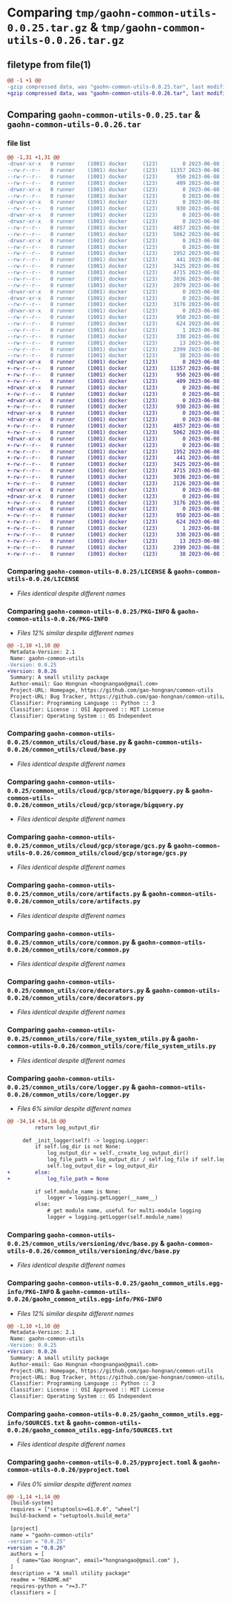 # Comparing `tmp/gaohn-common-utils-0.0.25.tar.gz` & `tmp/gaohn-common-utils-0.0.26.tar.gz`

## filetype from file(1)

```diff
@@ -1 +1 @@
-gzip compressed data, was "gaohn-common-utils-0.0.25.tar", last modified: Thu Jun  8 11:35:43 2023, max compression
+gzip compressed data, was "gaohn-common-utils-0.0.26.tar", last modified: Thu Jun  8 11:37:45 2023, max compression
```

## Comparing `gaohn-common-utils-0.0.25.tar` & `gaohn-common-utils-0.0.26.tar`

### file list

```diff
@@ -1,31 +1,31 @@
-drwxr-xr-x   0 runner    (1001) docker     (123)        0 2023-06-08 11:35:43.220607 gaohn-common-utils-0.0.25/
--rw-r--r--   0 runner    (1001) docker     (123)    11357 2023-06-08 11:35:24.000000 gaohn-common-utils-0.0.25/LICENSE
--rw-r--r--   0 runner    (1001) docker     (123)      950 2023-06-08 11:35:43.216607 gaohn-common-utils-0.0.25/PKG-INFO
--rw-r--r--   0 runner    (1001) docker     (123)      409 2023-06-08 11:35:24.000000 gaohn-common-utils-0.0.25/README.md
-drwxr-xr-x   0 runner    (1001) docker     (123)        0 2023-06-08 11:35:43.212607 gaohn-common-utils-0.0.25/common_utils/
--rw-r--r--   0 runner    (1001) docker     (123)        0 2023-06-08 11:35:24.000000 gaohn-common-utils-0.0.25/common_utils/__init__.py
-drwxr-xr-x   0 runner    (1001) docker     (123)        0 2023-06-08 11:35:43.212607 gaohn-common-utils-0.0.25/common_utils/cloud/
--rw-r--r--   0 runner    (1001) docker     (123)      930 2023-06-08 11:35:24.000000 gaohn-common-utils-0.0.25/common_utils/cloud/base.py
-drwxr-xr-x   0 runner    (1001) docker     (123)        0 2023-06-08 11:35:43.212607 gaohn-common-utils-0.0.25/common_utils/cloud/gcp/
-drwxr-xr-x   0 runner    (1001) docker     (123)        0 2023-06-08 11:35:43.212607 gaohn-common-utils-0.0.25/common_utils/cloud/gcp/storage/
--rw-r--r--   0 runner    (1001) docker     (123)     4857 2023-06-08 11:35:24.000000 gaohn-common-utils-0.0.25/common_utils/cloud/gcp/storage/bigquery.py
--rw-r--r--   0 runner    (1001) docker     (123)     5062 2023-06-08 11:35:24.000000 gaohn-common-utils-0.0.25/common_utils/cloud/gcp/storage/gcs.py
-drwxr-xr-x   0 runner    (1001) docker     (123)        0 2023-06-08 11:35:43.216607 gaohn-common-utils-0.0.25/common_utils/core/
--rw-r--r--   0 runner    (1001) docker     (123)        0 2023-06-08 11:35:24.000000 gaohn-common-utils-0.0.25/common_utils/core/__init__.py
--rw-r--r--   0 runner    (1001) docker     (123)     1952 2023-06-08 11:35:24.000000 gaohn-common-utils-0.0.25/common_utils/core/artifacts.py
--rw-r--r--   0 runner    (1001) docker     (123)      441 2023-06-08 11:35:24.000000 gaohn-common-utils-0.0.25/common_utils/core/base.py
--rw-r--r--   0 runner    (1001) docker     (123)     3425 2023-06-08 11:35:24.000000 gaohn-common-utils-0.0.25/common_utils/core/common.py
--rw-r--r--   0 runner    (1001) docker     (123)     4715 2023-06-08 11:35:24.000000 gaohn-common-utils-0.0.25/common_utils/core/decorators.py
--rw-r--r--   0 runner    (1001) docker     (123)     3036 2023-06-08 11:35:24.000000 gaohn-common-utils-0.0.25/common_utils/core/file_system_utils.py
--rw-r--r--   0 runner    (1001) docker     (123)     2079 2023-06-08 11:35:24.000000 gaohn-common-utils-0.0.25/common_utils/core/logger.py
-drwxr-xr-x   0 runner    (1001) docker     (123)        0 2023-06-08 11:35:43.212607 gaohn-common-utils-0.0.25/common_utils/versioning/
-drwxr-xr-x   0 runner    (1001) docker     (123)        0 2023-06-08 11:35:43.216607 gaohn-common-utils-0.0.25/common_utils/versioning/dvc/
--rw-r--r--   0 runner    (1001) docker     (123)     3176 2023-06-08 11:35:24.000000 gaohn-common-utils-0.0.25/common_utils/versioning/dvc/base.py
-drwxr-xr-x   0 runner    (1001) docker     (123)        0 2023-06-08 11:35:43.216607 gaohn-common-utils-0.0.25/gaohn_common_utils.egg-info/
--rw-r--r--   0 runner    (1001) docker     (123)      950 2023-06-08 11:35:43.000000 gaohn-common-utils-0.0.25/gaohn_common_utils.egg-info/PKG-INFO
--rw-r--r--   0 runner    (1001) docker     (123)      624 2023-06-08 11:35:43.000000 gaohn-common-utils-0.0.25/gaohn_common_utils.egg-info/SOURCES.txt
--rw-r--r--   0 runner    (1001) docker     (123)        1 2023-06-08 11:35:43.000000 gaohn-common-utils-0.0.25/gaohn_common_utils.egg-info/dependency_links.txt
--rw-r--r--   0 runner    (1001) docker     (123)      330 2023-06-08 11:35:43.000000 gaohn-common-utils-0.0.25/gaohn_common_utils.egg-info/requires.txt
--rw-r--r--   0 runner    (1001) docker     (123)       13 2023-06-08 11:35:43.000000 gaohn-common-utils-0.0.25/gaohn_common_utils.egg-info/top_level.txt
--rw-r--r--   0 runner    (1001) docker     (123)     2399 2023-06-08 11:35:24.000000 gaohn-common-utils-0.0.25/pyproject.toml
--rw-r--r--   0 runner    (1001) docker     (123)       38 2023-06-08 11:35:43.220607 gaohn-common-utils-0.0.25/setup.cfg
+drwxr-xr-x   0 runner    (1001) docker     (123)        0 2023-06-08 11:37:45.695347 gaohn-common-utils-0.0.26/
+-rw-r--r--   0 runner    (1001) docker     (123)    11357 2023-06-08 11:37:24.000000 gaohn-common-utils-0.0.26/LICENSE
+-rw-r--r--   0 runner    (1001) docker     (123)      950 2023-06-08 11:37:45.695347 gaohn-common-utils-0.0.26/PKG-INFO
+-rw-r--r--   0 runner    (1001) docker     (123)      409 2023-06-08 11:37:24.000000 gaohn-common-utils-0.0.26/README.md
+drwxr-xr-x   0 runner    (1001) docker     (123)        0 2023-06-08 11:37:45.691347 gaohn-common-utils-0.0.26/common_utils/
+-rw-r--r--   0 runner    (1001) docker     (123)        0 2023-06-08 11:37:24.000000 gaohn-common-utils-0.0.26/common_utils/__init__.py
+drwxr-xr-x   0 runner    (1001) docker     (123)        0 2023-06-08 11:37:45.695347 gaohn-common-utils-0.0.26/common_utils/cloud/
+-rw-r--r--   0 runner    (1001) docker     (123)      930 2023-06-08 11:37:24.000000 gaohn-common-utils-0.0.26/common_utils/cloud/base.py
+drwxr-xr-x   0 runner    (1001) docker     (123)        0 2023-06-08 11:37:45.691347 gaohn-common-utils-0.0.26/common_utils/cloud/gcp/
+drwxr-xr-x   0 runner    (1001) docker     (123)        0 2023-06-08 11:37:45.695347 gaohn-common-utils-0.0.26/common_utils/cloud/gcp/storage/
+-rw-r--r--   0 runner    (1001) docker     (123)     4857 2023-06-08 11:37:24.000000 gaohn-common-utils-0.0.26/common_utils/cloud/gcp/storage/bigquery.py
+-rw-r--r--   0 runner    (1001) docker     (123)     5062 2023-06-08 11:37:24.000000 gaohn-common-utils-0.0.26/common_utils/cloud/gcp/storage/gcs.py
+drwxr-xr-x   0 runner    (1001) docker     (123)        0 2023-06-08 11:37:45.695347 gaohn-common-utils-0.0.26/common_utils/core/
+-rw-r--r--   0 runner    (1001) docker     (123)        0 2023-06-08 11:37:24.000000 gaohn-common-utils-0.0.26/common_utils/core/__init__.py
+-rw-r--r--   0 runner    (1001) docker     (123)     1952 2023-06-08 11:37:24.000000 gaohn-common-utils-0.0.26/common_utils/core/artifacts.py
+-rw-r--r--   0 runner    (1001) docker     (123)      441 2023-06-08 11:37:24.000000 gaohn-common-utils-0.0.26/common_utils/core/base.py
+-rw-r--r--   0 runner    (1001) docker     (123)     3425 2023-06-08 11:37:24.000000 gaohn-common-utils-0.0.26/common_utils/core/common.py
+-rw-r--r--   0 runner    (1001) docker     (123)     4715 2023-06-08 11:37:24.000000 gaohn-common-utils-0.0.26/common_utils/core/decorators.py
+-rw-r--r--   0 runner    (1001) docker     (123)     3036 2023-06-08 11:37:24.000000 gaohn-common-utils-0.0.26/common_utils/core/file_system_utils.py
+-rw-r--r--   0 runner    (1001) docker     (123)     2126 2023-06-08 11:37:24.000000 gaohn-common-utils-0.0.26/common_utils/core/logger.py
+drwxr-xr-x   0 runner    (1001) docker     (123)        0 2023-06-08 11:37:45.691347 gaohn-common-utils-0.0.26/common_utils/versioning/
+drwxr-xr-x   0 runner    (1001) docker     (123)        0 2023-06-08 11:37:45.695347 gaohn-common-utils-0.0.26/common_utils/versioning/dvc/
+-rw-r--r--   0 runner    (1001) docker     (123)     3176 2023-06-08 11:37:24.000000 gaohn-common-utils-0.0.26/common_utils/versioning/dvc/base.py
+drwxr-xr-x   0 runner    (1001) docker     (123)        0 2023-06-08 11:37:45.695347 gaohn-common-utils-0.0.26/gaohn_common_utils.egg-info/
+-rw-r--r--   0 runner    (1001) docker     (123)      950 2023-06-08 11:37:45.000000 gaohn-common-utils-0.0.26/gaohn_common_utils.egg-info/PKG-INFO
+-rw-r--r--   0 runner    (1001) docker     (123)      624 2023-06-08 11:37:45.000000 gaohn-common-utils-0.0.26/gaohn_common_utils.egg-info/SOURCES.txt
+-rw-r--r--   0 runner    (1001) docker     (123)        1 2023-06-08 11:37:45.000000 gaohn-common-utils-0.0.26/gaohn_common_utils.egg-info/dependency_links.txt
+-rw-r--r--   0 runner    (1001) docker     (123)      330 2023-06-08 11:37:45.000000 gaohn-common-utils-0.0.26/gaohn_common_utils.egg-info/requires.txt
+-rw-r--r--   0 runner    (1001) docker     (123)       13 2023-06-08 11:37:45.000000 gaohn-common-utils-0.0.26/gaohn_common_utils.egg-info/top_level.txt
+-rw-r--r--   0 runner    (1001) docker     (123)     2399 2023-06-08 11:37:24.000000 gaohn-common-utils-0.0.26/pyproject.toml
+-rw-r--r--   0 runner    (1001) docker     (123)       38 2023-06-08 11:37:45.695347 gaohn-common-utils-0.0.26/setup.cfg
```

### Comparing `gaohn-common-utils-0.0.25/LICENSE` & `gaohn-common-utils-0.0.26/LICENSE`

 * *Files identical despite different names*

### Comparing `gaohn-common-utils-0.0.25/PKG-INFO` & `gaohn-common-utils-0.0.26/PKG-INFO`

 * *Files 12% similar despite different names*

```diff
@@ -1,10 +1,10 @@
 Metadata-Version: 2.1
 Name: gaohn-common-utils
-Version: 0.0.25
+Version: 0.0.26
 Summary: A small utility package
 Author-email: Gao Hongnan <hongnangao@gmail.com>
 Project-URL: Homepage, https://github.com/gao-hongnan/common-utils
 Project-URL: Bug Tracker, https://github.com/gao-hongnan/common-utils/issues
 Classifier: Programming Language :: Python :: 3
 Classifier: License :: OSI Approved :: MIT License
 Classifier: Operating System :: OS Independent
```

### Comparing `gaohn-common-utils-0.0.25/common_utils/cloud/base.py` & `gaohn-common-utils-0.0.26/common_utils/cloud/base.py`

 * *Files identical despite different names*

### Comparing `gaohn-common-utils-0.0.25/common_utils/cloud/gcp/storage/bigquery.py` & `gaohn-common-utils-0.0.26/common_utils/cloud/gcp/storage/bigquery.py`

 * *Files identical despite different names*

### Comparing `gaohn-common-utils-0.0.25/common_utils/cloud/gcp/storage/gcs.py` & `gaohn-common-utils-0.0.26/common_utils/cloud/gcp/storage/gcs.py`

 * *Files identical despite different names*

### Comparing `gaohn-common-utils-0.0.25/common_utils/core/artifacts.py` & `gaohn-common-utils-0.0.26/common_utils/core/artifacts.py`

 * *Files identical despite different names*

### Comparing `gaohn-common-utils-0.0.25/common_utils/core/common.py` & `gaohn-common-utils-0.0.26/common_utils/core/common.py`

 * *Files identical despite different names*

### Comparing `gaohn-common-utils-0.0.25/common_utils/core/decorators.py` & `gaohn-common-utils-0.0.26/common_utils/core/decorators.py`

 * *Files identical despite different names*

### Comparing `gaohn-common-utils-0.0.25/common_utils/core/file_system_utils.py` & `gaohn-common-utils-0.0.26/common_utils/core/file_system_utils.py`

 * *Files identical despite different names*

### Comparing `gaohn-common-utils-0.0.25/common_utils/core/logger.py` & `gaohn-common-utils-0.0.26/common_utils/core/logger.py`

 * *Files 6% similar despite different names*

```diff
@@ -34,14 +34,16 @@
         return log_output_dir
 
     def _init_logger(self) -> logging.Logger:
         if self.log_dir is not None:
             log_output_dir = self._create_log_output_dir()
             log_file_path = log_output_dir / self.log_file if self.log_file else None
             self.log_output_dir = log_output_dir
+        else:
+            log_file_path = None
 
         if self.module_name is None:
             logger = logging.getLogger(__name__)
         else:
             # get module name, useful for multi-module logging
             logger = logging.getLogger(self.module_name)
```

### Comparing `gaohn-common-utils-0.0.25/common_utils/versioning/dvc/base.py` & `gaohn-common-utils-0.0.26/common_utils/versioning/dvc/base.py`

 * *Files identical despite different names*

### Comparing `gaohn-common-utils-0.0.25/gaohn_common_utils.egg-info/PKG-INFO` & `gaohn-common-utils-0.0.26/gaohn_common_utils.egg-info/PKG-INFO`

 * *Files 12% similar despite different names*

```diff
@@ -1,10 +1,10 @@
 Metadata-Version: 2.1
 Name: gaohn-common-utils
-Version: 0.0.25
+Version: 0.0.26
 Summary: A small utility package
 Author-email: Gao Hongnan <hongnangao@gmail.com>
 Project-URL: Homepage, https://github.com/gao-hongnan/common-utils
 Project-URL: Bug Tracker, https://github.com/gao-hongnan/common-utils/issues
 Classifier: Programming Language :: Python :: 3
 Classifier: License :: OSI Approved :: MIT License
 Classifier: Operating System :: OS Independent
```

### Comparing `gaohn-common-utils-0.0.25/gaohn_common_utils.egg-info/SOURCES.txt` & `gaohn-common-utils-0.0.26/gaohn_common_utils.egg-info/SOURCES.txt`

 * *Files identical despite different names*

### Comparing `gaohn-common-utils-0.0.25/pyproject.toml` & `gaohn-common-utils-0.0.26/pyproject.toml`

 * *Files 0% similar despite different names*

```diff
@@ -1,14 +1,14 @@
 [build-system]
 requires = ["setuptools>=61.0.0", "wheel"]
 build-backend = "setuptools.build_meta"
 
 [project]
 name = "gaohn-common-utils"
-version = "0.0.25"
+version = "0.0.26"
 authors = [
   { name="Gao Hongnan", email="hongnangao@gmail.com" },
 ]
 description = "A small utility package"
 readme = "README.md"
 requires-python = ">=3.7"
 classifiers = [
```

